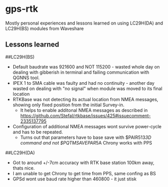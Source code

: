 # gps-rtk

Mostly personal experiences and lessons learned on using LC29H(DA) and LC29H(BS) modules from Waveshare

## Lessons learned

##LC29H(BS)
* Default baudrate was 921600 and NOT 115200 - wasted whole day on dealing with gibberish in terminal and failing communication with QGNNS tool.
* IPEX 1 to SMA cable was faulty and had no continuity - another day wasted on dealing with "no signal" when module was moved to its final location
* RTKBase was not detecting its actual location from NMEA messages, showing only fixed position from the initial Survey-in.
  * It helps to enable additonal NMEA messages as described in https://github.com/Stefal/rtkbase/issues/425#issuecomment-2335137795
* Configuration of additional NMEA messages wont survive power-cycle and has to be repeated.
  * Turns out that parameters have to base save with $PAIR513*3D command and not $PQTMSAVEPAR*5A
 Chrony works with PPS

##LC29H(DA)
* Got to around +/-7cm accuracy with RTK base station 100km away, thats nice.
* I am unable to get Chrony to get time from PPS, same confing as BS
* GPSd wont use baud rate higher than 460800 - it just stisk 



